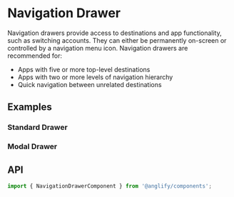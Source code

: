 # Navigation Drawer

<app-references
issues="https://github.com/valentingavran/anglify/labels/component%3A%20Navigation%20Drawer"
material-design="https://material.io/components/navigation-drawer"
bundle-size="https://bundlephobia.com/package/@anglify/components@latest"/>

Navigation drawers provide access to destinations and app functionality, such as switching accounts. They can either be permanently
on-screen or controlled by a navigation menu icon. Navigation drawers are recommended for:

- Apps with five or more top-level destinations
- Apps with two or more levels of navigation hierarchy
- Quick navigation between unrelated destinations

## Examples

### Standard Drawer

<app-code-example component="navigation-drawer" example="standard-drawer"></app-code-example>

### Modal Drawer

<app-code-example component="navigation-drawer" example="modal-drawer"></app-code-example>

## API

```typescript
import { NavigationDrawerComponent } from '@anglify/components';
```

<app-inputs-table components="NavigationDrawerComponent"></app-inputs-table>

<app-styling-table component="navigation-drawer"></app-styling-table>
